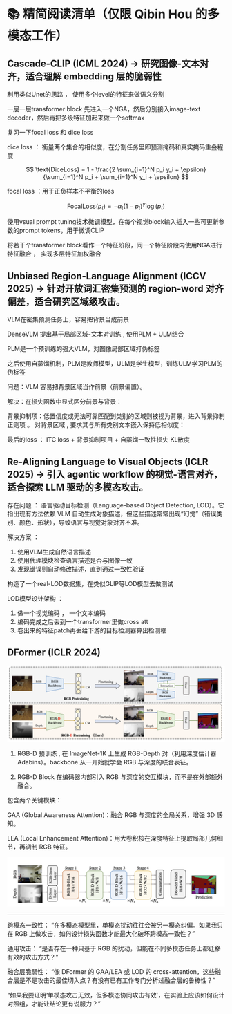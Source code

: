 # 📚 精简阅读清单（仅限 Qibin Hou 的多模态工作）

## Cascade-CLIP (ICML 2024) → 研究图像-文本对齐，适合理解 embedding 层的脆弱性

利用类似Unet的思路 ， 使用多个level的特征来做语义分割

一层一层transformer block 先进入一个NGA，然后分别接入image-text decoder，然后再把多级特征加起来做一个softmax

复习一下focal loss 和 dice loss

dice loss ： 衡量两个集合的相似度，在分割任务里即预测掩码和真实掩码重叠程度

$$
\text{DiceLoss} = 1 - \frac{2 \sum_{i=1}^N p_i y_i + \epsilon}{\sum_{i=1}^N p_i + \sum_{i=1}^N y_i + \epsilon}
$$

focal loss ：用于正负样本不平衡的loss

$$
\text{FocalLoss}(p_t) = - \alpha_t (1 - p_t)^{\gamma} \log(p_t)
$$

使用vsual prompt tuning技术微调模型，在每个视觉block输入插入一些可更新参数的prompt tokens，用于微调CLIP

将若干个transformer block看作一个特征阶段，同一个特征阶段内使用NGA进行特征融合 ， 实现多层特征加权融合

## Unbiased Region-Language Alignment (ICCV 2025) → 针对开放词汇密集预测的 region-word 对齐偏差，适合研究区域级攻击。

VLM在密集预测任务上，容易把背景当成前景

DenseVLM 提出基于局部区域-文本对训练 , 使用PLM + ULM结合

PLM是一个预训练的强大VLM，对图像局部区域打伪标签

之后使用自蒸馏机制，PLM是教师模型，ULM是学生模型，训练ULM学习PLM的伪标签

问题：VLM 容易把背景区域当作前景（前景偏置）。

解决：在损失函数中显式区分前景与背景：

背景抑制项：低置信度或无法可靠匹配到类别的区域则被视为背景，进入背景抑制正则项 。  对背景区域 , 要求其与所有类别文本嵌入保持低相似度：

最后的loss ： ITC loss + 背景抑制项目 + 自蒸馏一致性损失 KL散度

## Re-Aligning Language to Visual Objects (ICLR 2025) → 引入 agentic workflow 的视觉-语言对齐，适合探索 LLM 驱动的多模态攻击。

存在问题 ： 语言驱动目标检测（Language-based Object Detection, LOD）。它指出现有方法依赖 VLM 自动生成对象描述，但这些描述常常出现“幻觉”（错误类别、颜色、形状），导致语言与视觉对象对齐不准。

解决方案 ：

1. 使用VLM生成自然语言描述
2. 使用代理模块检查语言描述是否与图像一致
3. 发现错误则自动修改描述，直到通过一致性验证

构造了一个real-LOD数据集，在类似GLIP等LOD模型去做测试

LOD模型设计架构 ：

1. 做一个视觉编码 ， 一个文本编码
2. 编码完成之后丢到一个transformer里做cross att
3. 卷出来的特征patch再丢给下游的目标检测器算出检测框

## DFormer (ICLR 2024)

![picture 0](/images/25559cd71df42575c4b8d54688d2a1bf64c877ff789af637c1f37b788f059eeb.png)  

1. RGB-D 预训练 , 在 ImageNet-1K 上生成 RGB-Depth 对（利用深度估计器 Adabins）。backbone 从一开始就学会 RGB 与深度的联合表征。

2. RGB-D Block 在编码器内部引入 RGB 与深度的交互模块，而不是在外部额外融合。

包含两个关键模块：

GAA (Global Awareness Attention)：融合 RGB 与深度的全局关系，增强 3D 感知。

LEA (Local Enhancement Attention)：用大卷积核在深度特征上提取局部几何细节，再调制 RGB 特征。

![picture 1](/images/7f09604b8229586a952dd0b904af7b3e8212491a4408e4bb2e184ca711742e80.png)  

---

跨模态一致性： “在多模态模型里，单模态扰动往往会被另一模态纠偏。如果我只在 RGB 上做攻击，如何设计损失函数才能最大化破坏跨模态一致性？”

通用攻击： “是否存在一种只基于 RGB 的扰动，但能在不同多模态任务上都迁移有效的攻击方式？”

融合层脆弱性： “像 DFormer 的 GAA/LEA 或 LOD 的 cross-attention，这些融合层是不是攻击的最佳切入点？有没有已有工作专门分析过融合层的鲁棒性？”

“如果我要证明‘单模态攻击无效，但多模态协同攻击有效’，在实验上应该如何设计对照组，才能让结论更有说服力？”

<!-- ### Sm3det (arXiv 2024) → 遥感多模态检测（RGB+SAR+高光谱） -->

<!-- MedSeg-R (2025) → 医学影像多模态分割（CT/MRI+文本/多通道）

Docopilot (CVPR 2025) → 文档级多模态理解（图像+文本+布局）

TempSamp-R1 (NeurIPS 2025) → 视频 LLM 时序采样

LLaVA-Scissor (2025) → 视频 LLM token 压缩 -->
